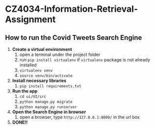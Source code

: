 # CZ4034-Information-Retrieval-Assignment

## How to run the Covid Tweets Search Engine
1. **Create a virtual environment**
   1. open a terminal under the project folder
   2. run `pip install virtualenv` if `virtualenv` package is not already installed
   3. `virtualenv venv`
   4. `source venv/bin/activate`
2. **Install necessary libraries**
   1. `pip install requirements.txt`
3. **Run the app**
   1. `cd ui/UI/src`
   2. `python manage.py migrate`
   3. `python manage.py runserver`
4. **Open the Search Engine in browser**
   1. open a browser, type `http://127.0.0.1:8000/` in the url box
5. **DONE!!**
